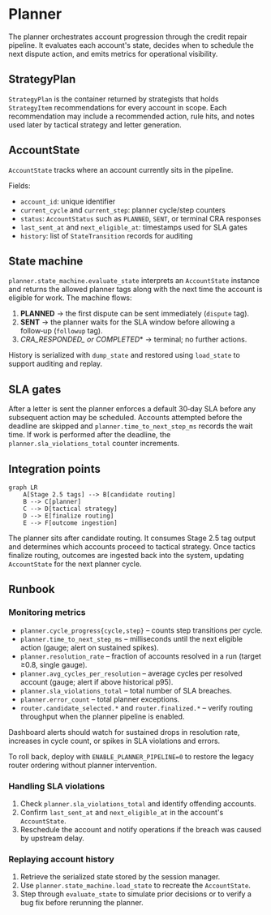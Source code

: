 # Planner

The planner orchestrates account progression through the credit repair pipeline. It evaluates each account's state, decides when to schedule the next dispute action, and emits metrics for operational visibility.

## StrategyPlan

`StrategyPlan` is the container returned by strategists that holds `StrategyItem` recommendations for every account in scope. Each recommendation may include a recommended action, rule hits, and notes used later by tactical strategy and letter generation.

## AccountState

`AccountState` tracks where an account currently sits in the pipeline.

Fields:

- `account_id`: unique identifier
- `current_cycle` and `current_step`: planner cycle/step counters
- `status`: `AccountStatus` such as `PLANNED`, `SENT`, or terminal CRA responses
- `last_sent_at` and `next_eligible_at`: timestamps used for SLA gates
- `history`: list of `StateTransition` records for auditing

## State machine

`planner.state_machine.evaluate_state` interprets an `AccountState` instance and returns the allowed planner tags along with the next time the account is eligible for work. The machine flows:

1. **PLANNED** → the first dispute can be sent immediately (`dispute` tag).
2. **SENT** → the planner waits for the SLA window before allowing a follow‑up (`followup` tag).
3. **CRA_RESPONDED_* or COMPLETED** → terminal; no further actions.

History is serialized with `dump_state` and restored using `load_state` to support auditing and replay.

## SLA gates

After a letter is sent the planner enforces a default 30‑day SLA before any subsequent action may be scheduled. Accounts attempted before the deadline are skipped and `planner.time_to_next_step_ms` records the wait time. If work is performed after the deadline, the `planner.sla_violations_total` counter increments.

## Integration points

```mermaid
graph LR
    A[Stage 2.5 tags] --> B[candidate routing]
    B --> C[planner]
    C --> D[tactical strategy]
    D --> E[finalize routing]
    E --> F[outcome ingestion]
```

The planner sits after candidate routing. It consumes Stage 2.5 tag output and determines which accounts proceed to tactical strategy. Once tactics finalize routing, outcomes are ingested back into the system, updating `AccountState` for the next planner cycle.

## Runbook

### Monitoring metrics

- `planner.cycle_progress{cycle,step}` – counts step transitions per cycle.
- `planner.time_to_next_step_ms` – milliseconds until the next eligible action (gauge; alert on sustained spikes).
- `planner.resolution_rate` – fraction of accounts resolved in a run (target ≥0.8, single gauge).
- `planner.avg_cycles_per_resolution` – average cycles per resolved account (gauge; alert if above historical p95).
- `planner.sla_violations_total` – total number of SLA breaches.
- `planner.error_count` – total planner exceptions.
- `router.candidate_selected.*` and `router.finalized.*` – verify routing
  throughput when the planner pipeline is enabled.

Dashboard alerts should watch for sustained drops in resolution rate, increases in cycle count, or spikes in SLA violations and errors.

To roll back, deploy with `ENABLE_PLANNER_PIPELINE=0` to restore the legacy router ordering without planner intervention.

### Handling SLA violations

1. Check `planner.sla_violations_total` and identify offending accounts.
2. Confirm `last_sent_at` and `next_eligible_at` in the account's `AccountState`.
3. Reschedule the account and notify operations if the breach was caused by upstream delay.

### Replaying account history

1. Retrieve the serialized state stored by the session manager.
2. Use `planner.state_machine.load_state` to recreate the `AccountState`.
3. Step through `evaluate_state` to simulate prior decisions or to verify a bug fix before rerunning the planner.
